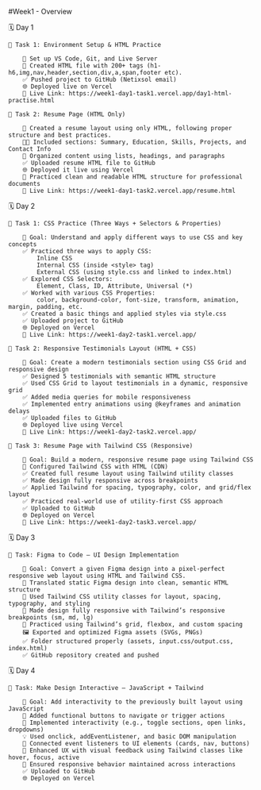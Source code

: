 #Week1 - Overview

🗓️ Day 1

    📄 Task 1: Environment Setup & HTML Practice

        🔧 Set up VS Code, Git, and Live Server
        📄 Created HTML file with 200+ tags (h1-h6,img,nav,header,section,div,a,span,footer etc).
        ✅ Pushed project to GitHub (Netixsol email)
        🌐 Deployed live on Vercel
        🔗 Live Link: https://week1-day1-task1.vercel.app/day1-html-practise.html

    📄 Task 2: Resume Page (HTML Only)

        🔧 Created a resume layout using only HTML, following proper structure and best practices.
        🧑‍💼 Included sections: Summary, Education, Skills, Projects, and Contact Info
        📑 Organized content using lists, headings, and paragraphs
        ✅ Uploaded resume HTML file to GitHub
        🌐 Deployed it live using Vercel
        🎯 Practiced clean and readable HTML structure for professional documents
        🔗 Live Link: https://week1-day1-task2.vercel.app/resume.html

🗓️ Day 2

    📄 Task 1: CSS Practice (Three Ways + Selectors & Properties)

        🎯 Goal: Understand and apply different ways to use CSS and key concepts
        ✅ Practiced three ways to apply CSS:
            Inline CSS
            Internal CSS (inside <style> tag)
            External CSS (using style.css and linked to index.html)
        ✅ Explored CSS Selectors:
            Element, Class, ID, Attribute, Universal (*)
        ✅ Worked with various CSS Properties:
            color, background-color, font-size, transform, animation, margin, padding, etc.
        ✅ Created a basic things and applied styles via style.css
        ✅ Uploaded project to GitHub
        🌐 Deployed on Vercel
        🔗 Live Link: https://week1-day2-task1.vercel.app/

    📄 Task 2: Responsive Testimonials Layout (HTML + CSS)

        🎯 Goal: Create a modern testimonials section using CSS Grid and responsive design
        ✅ Designed 5 testimonials with semantic HTML structure
        ✅ Used CSS Grid to layout testimonials in a dynamic, responsive grid
        ✅ Added media queries for mobile responsiveness
        ✅ Implemented entry animations using @keyframes and animation delays
        ✅ Uploaded files to GitHub
        🌐 Deployed live using Vercel
        🔗 Live Link: https://week1-day2-task2.vercel.app/

    📄 Task 3: Resume Page with Tailwind CSS (Responsive)

        🎯 Goal: Build a modern, responsive resume page using Tailwind CSS
        🔧 Configured Tailwind CSS with HTML (CDN)
        ✅ Created full resume layout using Tailwind utility classes
        ✅ Made design fully responsive across breakpoints
        ✅ Applied Tailwind for spacing, typography, color, and grid/flex layout
        ✅ Practiced real-world use of utility-first CSS approach
        ✅ Uploaded to GitHub
        🌐 Deployed on Vercel
        🔗 Live Link: https://week1-day2-task3.vercel.app/


🗓️ Day 3
    
    📄 Task: Figma to Code – UI Design Implementation

        🎯 Goal: Convert a given Figma design into a pixel-perfect responsive web layout using HTML and Tailwind CSS.
        🎨 Translated static Figma design into clean, semantic HTML structure
        🔧 Used Tailwind CSS utility classes for layout, spacing, typography, and styling
        📱 Made design fully responsive with Tailwind’s responsive breakpoints (sm, md, lg)
        🧩 Practiced using Tailwind’s grid, flexbox, and custom spacing
        🖼️ Exported and optimized Figma assets (SVGs, PNGs)
        ✅ Folder structured properly (assets, input.css/output.css, index.html)
        ✅ GitHub repository created and pushed


🗓️ Day 4
    
    📄 Task: Make Design Interactive – JavaScript + Tailwind

        🎯 Goal: Add interactivity to the previously built layout using JavaScript
        🔘 Added functional buttons to navigate or trigger actions
        🧠 Implemented interactivity (e.g., toggle sections, open links, dropdowns)
        💡 Used onclick, addEventListener, and basic DOM manipulation
        🔄 Connected event listeners to UI elements (cards, nav, buttons)
        🎯 Enhanced UX with visual feedback using Tailwind classes like hover, focus, active
        📱 Ensured responsive behavior maintained across interactions
        ✅ Uploaded to GitHub
        🌐 Deployed on Vercel